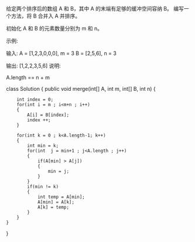 给定两个排序后的数组 A 和 B，其中 A 的末端有足够的缓冲空间容纳 B。 编写一个方法，将 B 合并入 A 并排序。

初始化 A 和 B 的元素数量分别为 m 和 n。

示例:

输入:
A = [1,2,3,0,0,0], m = 3
B = [2,5,6],       n = 3

输出: [1,2,2,3,5,6]
说明:

A.length == n + m



class Solution {
    public void merge(int[] A, int m, int[] B, int n) {
        

        int index = 0;
        for(int i = m ; i<m+n ; i++)
        {
            A[i] = B[index];
            index ++;
        }
    
        for(int k = 0 ; k<A.length-1; k++)
        {
            int min = k;
            for(int  j = min+1 ; j<A.length ; j++)
            {
                if(A[min] > A[j])
                {
                    min = j;
                }
            }
            if(min != k)
            {
                int temp = A[min];
                A[min] = A[k];
                A[k] = temp;
            }
        }
    }
}